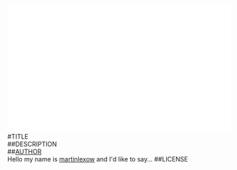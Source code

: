 ![image](screenshot.png)  
#TITLE  
##DESCRIPTION  
##[AUTHOR](https://github.com/martinlexow)  
Hello my name is [martinlexow](https://github.com/martinlexow) and I'd like to say... 
##LICENSE  
